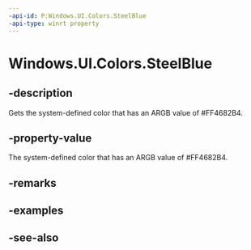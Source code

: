 ```yaml
---
-api-id: P:Windows.UI.Colors.SteelBlue
-api-type: winrt property
---
```


<!-- Property syntax
public Windows.UI.Color SteelBlue { get; }
-->

# Windows.UI.Colors.SteelBlue

## -description

Gets the system-defined color that has an ARGB value of #FF4682B4.



## -property-value

The system-defined color that has an ARGB value of #FF4682B4.

## -remarks

## -examples

## -see-also
